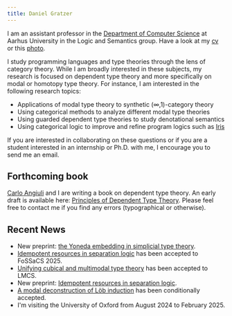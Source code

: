 ```yaml
---
title: Daniel Gratzer
---
```


I am an assistant professor in the [Department of Computer Science](http://cs.au.dk/) at Aarhus
University in the Logic and Semantics group. Have a look at my [cv](/cv.pdf) or this
[photo](/photo.jpg).

I study programming languages and type theories through the lens of category theory. While I am
broadly interested in these subjects, my research is focused on dependent type theory and more
specifically on modal or homotopy type theory. For instance, I am interested in the following
research topics:

 - Applications of modal type theory to synthetic (∞,1)-category theory
 - Using categorical methods to analyze different modal type theories
 - Using guarded dependent type theories to study denotational semantics
 - Using categorical logic to improve and refine program logics such as
   [Iris](http://iris-project.org)

If you are interested in collaborating on these questions or if you are a student interested in
an internship or Ph.D. with me, I encourage you to send me an email.

## Forthcoming book

[Carlo Angiuli](https://carloangiuli.com/) and I are writing a book on dependent type theory. An
early draft is available here: [Principles of Dependent Type
Theory](./papers/type-theory-book.pdf). Please feel free to contact me if you find any errors
(typographical or otherwise).

## Recent News

 - New preprint: [the Yoneda embedding in simplicial type theory](/papers/the-yoneda-embedding-in-simplicial-type-theory.pdf).
 - [Idempotent resources in separation logic](/papers/idempotent-resources-in-separation-logic.pdf)
 has been accepted to FoSSaCS 2025.
 - [Unifying cubical and multimodal type theory](/papers/unifying-cubical-and-multimodal-type-theory.pdf)
 has been accepted to LMCS.
 - New preprint:
 [Idempotent resources in separation logic](/papers/idempotent-resources-in-separation-logic.pdf).
 - [A modal deconstruction of Löb induction](/papers/a-modal-deconstruction-of-loeb-induction.pdf)
   has been conditionally accepted.
 - I'm visiting the University of Oxford from August 2024 to February 2025.
